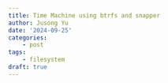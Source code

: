 ```yaml
---
title: Time Machine using btrfs and snapper
author: Jusong Yu
date: '2024-09-25'
categories:
    - post
tags:
    - filesystem 
draft: true
---
```

